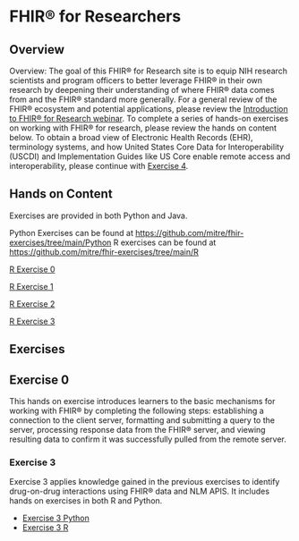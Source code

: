 # FHIR® for Researchers

## Overview

Overview:
The goal of this FHIR® for Research site is to equip NIH research scientists and program officers to better leverage FHIR® in their own research by deepening their understanding of where FHIR® data comes from and the FHIR® standard more generally.
For a general review of the FHIR® ecosystem and potential applications, please review the [Introduction to FHIR® for Research webinar](https://www.youtube.com/watch?v=_ZwQW0BJJx0).
To complete a series of hands-on exercises on working with FHIR® for research, please review the hands on content below.
To obtain a broad view of Electronic Health Records (EHR), terminology systems, and how United States Core Data for Interoperability (USCDI) and Implementation Guides like US Core enable remote access and interoperability, please continue with [Exercise 4](exercise-4).

## Hands on Content

Exercises are provided in both Python and Java.

Python Exercises can be found at https://github.com/mitre/fhir-exercises/tree/main/Python
R exercises can be found at https://github.com/mitre/fhir-exercises/tree/main/R

[R Exercise 0](r/0)

[R Exercise 1](r/1)

[R Exercise 2](r/2)

[R Exercise 3](r/3)

## Exercises

## Exercise 0

This hands on exercise introduces learners to the basic mechanisms for working with FHIR® by completing the following steps: establishing a connection to the client server, formatting and submitting a query to the server, processing response data from the FHIR® server, and viewing resulting data to confirm it was successfully pulled from the remote server.


### Exercise 3

Exercise 3 applies knowledge gained in the previous exercises to identify drug-on-drug 
interactions using FHIR® data and NLM APIS. It includes hands on exercises in both 
R and Python.

- [Exercise 3 Python](https://github.com/mitre/fhir-exercises/blob/main/Python/Exercise_3_DrugInteractions.ipynb)
- [Exercise 3 R](r/3)

